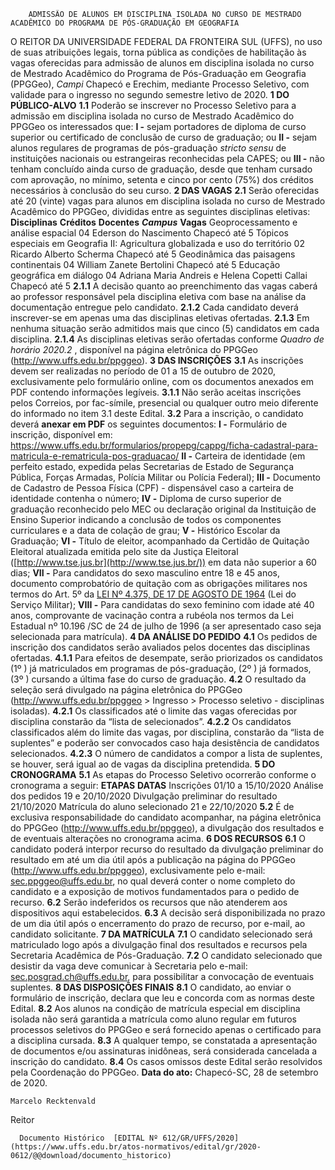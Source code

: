         ADMISSÃO DE ALUNOS EM DISCIPLINA ISOLADA NO CURSO DE MESTRADO ACADÊMICO DO PROGRAMA DE PÓS-GRADUAÇÃO EM GEOGRAFIA  

 O REITOR DA UNIVERSIDADE FEDERAL DA FRONTEIRA SUL (UFFS), no uso de suas atribuições legais, torna pública as condições de habilitação às vagas oferecidas para admissão de alunos em disciplina isolada no curso de Mestrado Acadêmico do Programa de Pós-Graduação em Geografia (PPGGeo), *Campi*  Chapecó e Erechim, mediante Processo Seletivo, com validade para o ingresso no segundo semestre letivo de 2020.  **1 DO PÚBLICO-ALVO** **1.1**  Poderão se inscrever no Processo Seletivo para a admissão em disciplina isolada no curso de Mestrado Acadêmico do PPGGeo os interessados que: **I -**  sejam portadores de diploma de curso superior ou certificado de conclusão de curso de graduação; ou **II -**  sejam alunos regulares de programas de pós-graduação *stricto sensu*  de instituições nacionais ou estrangeiras reconhecidas pela CAPES; ou **III -**  não tenham concluído ainda curso de graduação, desde que tenham cursado com aprovação, no mínimo, setenta e cinco por cento (75%) dos créditos necessários à conclusão do seu curso.  **2 DAS VAGAS** **2.1**  Serão oferecidas até 20 (vinte) vagas para alunos em disciplina isolada no curso de Mestrado Acadêmico do PPGGeo, divididas entre as seguintes disciplinas eletivas:     **Disciplinas**   **Créditos**   **Docentes**    ***Campus***    **Vagas**     Geoprocessamento e análise espacial   04   Ederson do Nascimento   Chapecó   até 5     Tópicos especiais em Geografia II: Agricultura globalizada e uso do território   02   Ricardo Alberto Scherma   Chapecó   até 5     Geodinâmica das paisagens continentais   04   William Zanete Bertolini   Chapecó   até 5     Educação geográfica em diálogo   04   Adriana Maria Andreis e Helena Copetti Callai   Chapecó   até 5     **2.1.1**  A decisão quanto ao preenchimento das vagas caberá ao professor responsável pela disciplina eletiva com base na análise da documentação entregue pelo candidato. **2.1.2**  Cada candidato deverá inscrever-se em apenas uma das disciplinas eletivas ofertadas. **2.1.3**  Em nenhuma situação serão admitidos mais que cinco (5) candidatos em cada disciplina. **2.1.4**  As disciplinas eletivas serão ofertadas conforme *Quadro de horário 2020.2* , disponível na página eletrônica do PPGGeo (<http://www.uffs.edu.br/ppggeo>).  **3 DAS INSCRIÇÕES** **3.1**  As inscrições devem ser realizadas no período de 01 a 15 de outubro de 2020, exclusivamente pelo formulário online, com os documentos anexados em PDF contendo informações legíveis. **3.1.1**  Não serão aceitas inscrições pelos Correios, por fac-símile, presencial ou qualquer outro meio diferente do informado no item 3.1 deste Edital. **3.2**  Para a inscrição, o candidato deverá **anexar em PDF** os seguintes documentos: **I -**  Formulário de inscrição, disponível em: <https://www.uffs.edu.br/formularios/propepg/cappg/ficha-cadastral-para-matricula-e-rematricula-pos-graduacao/> **II -**  Carteira de identidade (em perfeito estado, expedida pelas Secretarias de Estado de Segurança Pública, Forças Armadas, Polícia Militar ou Polícia Federal); **III -**  Documento de Cadastro de Pessoa Física (CPF) - dispensável caso a carteira de identidade contenha o número; **IV -**  Diploma de curso superior de graduação reconhecido pelo MEC ou declaração original da Instituição de Ensino Superior indicando a conclusão de todos os componentes curriculares e a data de colação de grau; **V -**  Histórico Escolar da Graduação; **VI -**  Título de eleitor, acompanhado da Certidão de Quitação Eleitoral atualizada emitida pelo site da Justiça Eleitoral ([http://www.tse.jus.br](http://www.tse.jus.br/)) em data não superior a 60 dias; **VII -**  Para candidatos do sexo masculino entre 18 e 45 anos, documento comprobatório de quitação com as obrigações militares nos termos do Art. 5º da [LEI Nº 4.375, DE 17 DE AGOSTO DE 1964](http://www.planalto.gov.br/ccivil_03/LEIS/L4375.htm) (Lei do Serviço Militar); **VIII -**  Para candidatas do sexo feminino com idade até 40 anos, comprovante de vacinação contra a rubéola nos termos da Lei Estadual nº 10.196 /SC de 24 de julho de 1996 (a ser apresentado caso seja selecionada para matrícula).  **4 DA ANÁLISE DO PEDIDO** **4.1**  Os pedidos de inscrição dos candidatos serão avaliados pelos docentes das disciplinas ofertadas. **4.1.1**  Para efeitos de desempate, serão priorizados os candidatos (1º ) já matriculados em programas de pós-graduação, (2º ) já formados, (3º ) cursando a última fase do curso de graduação. **4.2**  O resultado da seleção será divulgado na página eletrônica do PPGGeo (<http://www.uffs.edu.br/ppggeo> > Ingresso > Processo seletivo - disciplinas isoladas). **4.2.1**  Os classificados até o limite das vagas oferecidas por disciplina constarão da “lista de selecionados”. **4.2.2**  Os candidatos classificados além do limite das vagas, por disciplina, constarão da “lista de suplentes” e poderão ser convocados caso haja desistência de candidatos selecionados. **4.2.3**  O número de candidatos a compor a lista de suplentes, se houver, será igual ao de vagas da disciplina pretendida.  **5 DO CRONOGRAMA** **5.1**  As etapas do Processo Seletivo ocorrerão conforme o cronograma a seguir:     **ETAPAS**   **DATAS**     Inscrições   01/10 a 15/10/2020     Análise dos pedidos   19 e 20/10/2020     Divulgação preliminar do resultado   21/10/2020     Matrícula do aluno selecionado   21 e 22/10/2020     **5.2**  É de exclusiva responsabilidade do candidato acompanhar, na página eletrônica do PPGGeo (<http://www.uffs.edu.br/ppggeo>), a divulgação dos resultados e de eventuais alterações no cronograma acima.  **6 DOS RECURSOS** **6.1**  O candidato poderá interpor recurso do resultado da divulgação preliminar do resultado em até um dia útil após a publicação na página do PPGGeo (<http://www.uffs.edu.br/ppggeo>), exclusivamente pelo e-mail: sec.ppggeo@uffs.edu.br, no qual deverá conter o nome completo do candidato e a exposição de motivos fundamentados para o pedido de recurso. **6.2**  Serão indeferidos os recursos que não atenderem aos dispositivos aqui estabelecidos. **6.3**  A decisão será disponibilizada no prazo de um dia útil após o encerramento do prazo de recurso, por e-mail, ao candidato solicitante.  **7 DA MATRÍCULA** **7.1**  O candidato selecionado será matriculado logo após a divulgação final dos resultados e recursos pela Secretaria Acadêmica de Pós-Graduação. **7.2**  O candidato selecionado que desistir da vaga deve comunicar à Secretaria pelo e-mail: sec.posgrad.ch@uffs.edu.br, para possibilitar a convocação de eventuais suplentes.  **8 DAS DISPOSIÇÕES FINAIS** **8.1**  O candidato, ao enviar o formulário de inscrição, declara que leu e concorda com as normas deste Edital. **8.2**  Aos alunos na condição de matrícula especial em disciplina isolada não será garantida a matrícula como aluno regular em futuros processos seletivos do PPGGeo e será fornecido apenas o certificado para a disciplina cursada. **8.3**  A qualquer tempo, se constatada a apresentação de documentos e/ou assinaturas inidôneas, será considerada cancelada a inscrição do candidato. **8.4** Os casos omissos deste Edital serão resolvidos pela Coordenação do PPGGeo.        **Data do ato:** Chapecó-SC, 28 de setembro de 2020.   
 

    Marcelo Recktenvald   
 Reitor 

      Documento Histórico  [EDITAL Nº 612/GR/UFFS/2020](https://www.uffs.edu.br/atos-normativos/edital/gr/2020-0612/@@download/documento_historico)     
      